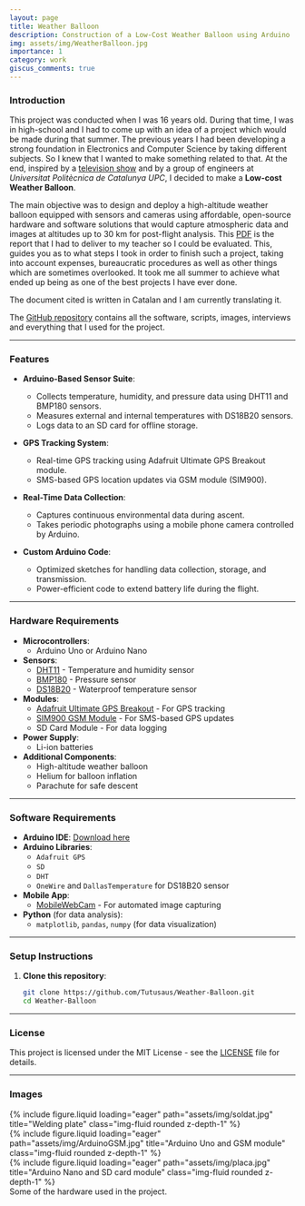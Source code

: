 ```yaml
---
layout: page
title: Weather Balloon
description: Construction of a Low-Cost Weather Balloon using Arduino
img: assets/img/WeatherBalloon.jpg
importance: 1
category: work
giscus_comments: true
---
```


### **Introduction**

This project was conducted when I was 16 years old. During that time, I was in high-school and I had to come up with an idea of a project which would be made during that summer. The previous years I had been developing a strong foundation in Electronics and Computer Science by taking different subjects. So I knew that I wanted to make something related to that. At the end, inspired by a [television show](https://www.3cat.cat/3cat/titol/noticia/3029221/) and by a group of engineers at *Universitat Politècnica de Catalunya UPC*, I decided to make a **Low-cost Weather Balloon**.

The main objective was to design and deploy a high-altitude weather balloon equipped with sensors and cameras using affordable, open-source hardware and software solutions that would capture atmospheric data and images at altitudes up to 30 km for post-flight analysis. This [PDF](http://tutusaus.github.io/assets/pdf/LowCostWeatherBalloon.pdf) is the report that I had to deliver to my teacher so I could be evaluated. This, guides you as to what steps I took in order to finish such a project, taking into account expenses, bureaucratic procedures as well as other things which are sometimes overlooked. It took me all summer to achieve what ended up being as one of the best projects I have ever done.

The document cited is written in Catalan and I am currently translating it.

The [GitHub repository](https://github.com/Tutusaus/Weather-Balloon) contains all the software, scripts, images, interviews and everything that I used for the project.

---------------------------------------------------------------------------------------------

### **Features**
- **Arduino-Based Sensor Suite**:
  - Collects temperature, humidity, and pressure data using DHT11 and BMP180 sensors.
  - Measures external and internal temperatures with DS18B20 sensors.
  - Logs data to an SD card for offline storage.
  
- **GPS Tracking System**:
  - Real-time GPS tracking using Adafruit Ultimate GPS Breakout module.
  - SMS-based GPS location updates via GSM module (SIM900).

- **Real-Time Data Collection**:
  - Captures continuous environmental data during ascent.
  - Takes periodic photographs using a mobile phone camera controlled by Arduino.

- **Custom Arduino Code**:
  - Optimized sketches for handling data collection, storage, and transmission.
  - Power-efficient code to extend battery life during the flight.

---------------------------------------------------------------------------------------------

### **Hardware Requirements**
- **Microcontrollers**:
  - Arduino Uno or Arduino Nano
- **Sensors**:
  - [DHT11](https://www.adafruit.com/product/386) - Temperature and humidity sensor
  - [BMP180](https://www.adafruit.com/product/1603) - Pressure sensor
  - [DS18B20](https://www.adafruit.com/product/381) - Waterproof temperature sensor
- **Modules**:
  - [Adafruit Ultimate GPS Breakout](https://www.adafruit.com/product/746) - For GPS tracking
  - [SIM900 GSM Module](https://www.adafruit.com/product/2637) - For SMS-based GPS updates
  - SD Card Module - For data logging
- **Power Supply**:
  - Li-ion batteries
- **Additional Components**:
  - High-altitude weather balloon
  - Helium for balloon inflation
  - Parachute for safe descent

---------------------------------------------------------------------------------------------

### **Software Requirements**
- **Arduino IDE**: [Download here](https://www.arduino.cc/en/software)
- **Arduino Libraries**:
  - `Adafruit GPS`
  - `SD`
  - `DHT`
  - `OneWire` and `DallasTemperature` for DS18B20 sensor
- **Mobile App**:
  - [MobileWebCam](https://play.google.com/store/apps/details?id=com.dngames.mobilewebcam) - For automated image capturing
- **Python** (for data analysis):
  - `matplotlib`, `pandas`, `numpy` (for data visualization)

---------------------------------------------------------------------------------------------

### **Setup Instructions**
1. **Clone this repository**:
   ```bash
   git clone https://github.com/Tutusaus/Weather-Balloon.git
   cd Weather-Balloon
   ```

---------------------------------------------------------------------------------------------

### **License**
This project is licensed under the MIT License - see the [LICENSE](https://github.com/Tutusaus/Weather-Balloon/blob/master/LICENSE) file for details.   

---------------------------------------------------------------------------------------------

### **Images**
<div class="row">
    <div class="col-sm mt-3 mt-md-0">
        {% include figure.liquid loading="eager" path="assets/img/soldat.jpg" title="Welding plate" class="img-fluid rounded z-depth-1" %}
    </div>
    <div class="col-sm mt-3 mt-md-0">
        {% include figure.liquid loading="eager" path="assets/img/ArduinoGSM.jpg" title="Arduino Uno and GSM module" class="img-fluid rounded z-depth-1" %}
    </div>
    <div class="col-sm mt-3 mt-md-0">
        {% include figure.liquid loading="eager" path="assets/img/placa.jpg" title="Arduino Nano and SD card module" class="img-fluid rounded z-depth-1" %}
    </div>
</div>
<div class="caption">
    Some of the hardware used in the project.
</div>